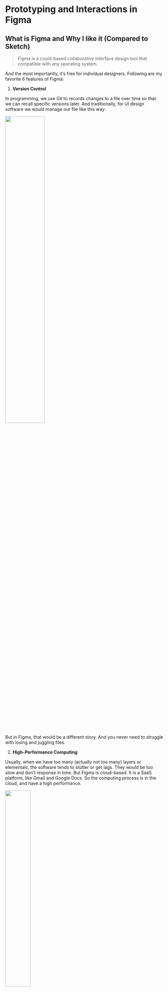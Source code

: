 # Prototyping and Interactions in Figma 

## What is Figma and Why I like it (Compared to Sketch)

> Figma is a could-based collaborative interface design tool that compatible with any operating system. 

And the most importantly, it’s free for individual designers. Following are my favorite 6 features of Figma:

1. **Version Control**

In programming, we use Git to records changes to a file over time so that we can recall specific versions later.  And traditionally, for UI design software we would manage our file like this way: 

<img src="./version_control.png" width="50%" height="50%">

But in Figma, that would be a different story. And you never need to struggle with losing and juggling files. 

2. **High-Performance Computing**

Usually, when we have too many (actually not too many) layers or elementals, the software tends to stutter or get lags. They would be too slow and don’t response in time. But Figma is cloud-based. It is a SaaS platform, like Gmail and Google Docs. So the computing process is in the cloud, and have a high performance.

<img src="./Speed.gif" width="40%" height="40%">

4. **High-efficiency Editing**

Figma has lots of features to support Bulk Manipulation (such as color modification, rename) and Quick Select. Take **color modification** as an example, in Sketch, especially in nested layers, If we want to change color of a specific element, we need to click again and again to enter the target layer. But in Figma, this would not happen. 

5. **Compatibility**

Whatever in Windows, Mac OS & Linux, as long as you can run web browsers, you can run Figma. And Figma also has a client application that supports offline editing. And there even is a third-party application in iPadOS called [Figurative](https://figurative.design), supporting Apple Pencil and touch gestures. 
I once used it when I was away from home.

<img src="./compatibility.png" width="35%" height="35%">

6. **An Accelerator for your Design**: UI Kits, Design Systems, Wireframes and Plugins in Community

Sometimes, you need to deliver a hi-fi prototype rapidly for your client. Even if it's still in the early stage of the project. Many clients just have no clear idea of the outcome and their needs. They wish you can show something first. So the case here is that you could make it with the help of UI kits in Figma Community. For example, recently I was designing a firefighting situational awareness system for Xiamen City in China, which is for large-screen environments.  And there was a day my client just had a brainwave that they want an edition for cellphone. This is not a formal requirement, so I used UI kits in Figma to build a hi-fi mockup in 4 hours. (This is the only project I used UI kit. I never used them for Major Studio Projects!)

7. **Besides Above**

Figma has tons of useful features such as **Auto Layout**, **Components(Equivalent to **Symbol** in Sketch)**, **Design System** and **Collaboration and Share and Present**. If you are interested in these features, you can visit [Courses Resources Section](https://www.figma.com/resources/courses/).

## Prototyping with Figma

In Figma, you can design, prototype and present, all in the same tool. You prototype while you design, and design while you prototype. 

[![Prototype](./Player.jpeg)](https://github.com/gitacoco/major_studio_1/tree/master/P2_Qualitative_datavis)

I summarized three main steps for prototyping with Figma:

![steps](./steps.png)

### Step 1: Connecting Frames 

The nature:
changes/animation = transformations across frames

identical area between two pages = visually static
difference between two pages = changes/animation

* from linear to non-linear

### Step 2: Setting the Interaction (Transformation Trigger)

Most commonly used(for me):
- **On Click**
    - Case 1: Bird Project 2 (Expand a category of bird list)

- **While Hovering**
    - Case 2: Bird Project 2 (Bird Selection)
    - Case 3: Reading Presentation (Charts Comparison)

Low-frequency used(for me):
- **After Delay**
    - Case 4: Bird Project 2 (Environment Detection)
    - Case 5: Xiamen Vis (A New Fire Event)
- **Drag**
    - Case 6: Xiamen Vis Mobile Client (Panel)

### Step 3: Setting the Animation (Transition)

Most commonly used(for me):
- **Dissolve**
- **Instant**
- **Smart Animation**
    - Equivalent of Keynote Magic Move in Keynote or Inbetweening in Flash
    - Not only make up for the shape and size, but movement, rotation, color (gradient and transparency) and many other things

    - Case 7: Bird Project 2 (Control Bar)
        - Problem: a leak of the text

    Use tips:
    - The same layer name
    - Location in the layer hierarchy
    - Check by hovering

**Smart Animation** VS **Dissolve** or **Instant**

    - Tip: use **Smart Animation** with restraint
    - Case 1: Bird Project 2 (Expand a category of bird list)

### Sometimes: Overflow Behavior for Frames

- Frames in Figma

> If you've used design tools before, you'll be familiar with artboards. Like artboards, frames allow you to choose an area of the canvas to create your designs in. Unlike traditional artboards, you can also nest frames within other frames. This allows to create more complex design that work together.

- A Frame as a container
    - Case 7: Bird Project 2 (Control Bar)
    - Case 1: Bird Project 2 (Expand a category of bird list)
    - Case 6: Xiamen Vis Mobile Client (Unit List)
    - Clip content
- Affect child objects
    - Move
    - Resize
    - Set Horizontal and Vertical Constraint
    - Case 8: Bird Project 2 [SI Logo](./si-logo.svg)
    
- **Scrolling** VS **Push**
    - cost of making
    - the nuance of effect
        - Drag: magnetically forced, cross-Frame
        - Scrolling: seamless, stay-in-Frame
    - Case 6: Xiamen Vis Mobile Client (Panels)

### Extra strategy

- Hide defect when sharing
- Trade off: choosing the most handy tool
    - Case 9: Bird Project 2 ([Add sound files to prototype](https://www.youtube.com/watch?v=4sKflYAjEyA&feature=youtu.be))

### Limitations

- Dynamic Interaction Process
    - Case 10: Bird Project 2 (Cannot Drag Birds to the Canvas)

The prototype function in Figma is not as powerful as specialized prototype tools, but it meets most of my needs and it has its exclusive advantage: straightforward and seamless with design process.

